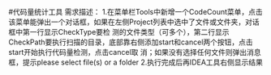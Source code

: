 #代码量统计工具
需求描述：
1.在菜单栏Tools中新增一个CodeCount菜单，点击该菜单能弹出一个对话框，如果在左侧Project列表中选中了文件或文件夹，对话框中第一行显示CheckType要检
测的文件类型（可多个），第二行显示CheckPath要执行扫描的目录，底部靠右侧添加start和cancel两个按钮，点击start开始执行代码量检测，点击cancel取
消；如果没有选择任何文件则弹出消息框，提示please select file(s) or a folder
2.执行完成后再IDEA工具右侧显示结果